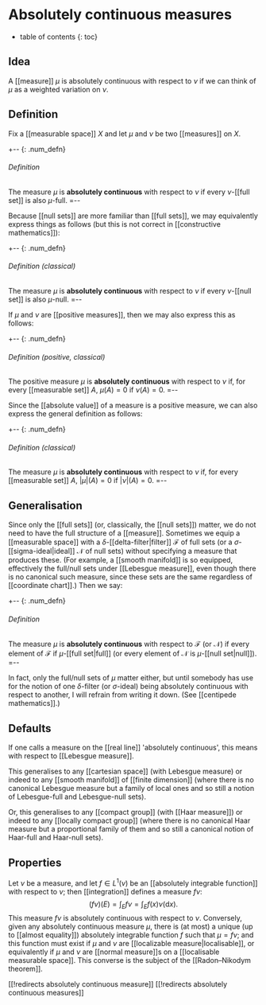 
# Absolutely continuous measures
* table of contents
{: toc}

## Idea

A [[measure]] $\mu$ is absolutely continuous with respect to $\nu$ if we can think of $\mu$ as a weighted variation on $\nu$.


## Definition

Fix a [[measurable space]] $X$ and let $\mu$ and $\nu$ be two [[measures]] on $X$.

+-- {: .num_defn}
###### Definition

The measure $\mu$ is __absolutely continuous__ with respect to $\nu$ if every $\nu$-[[full set]] is also $\mu$-full.
=--

Because [[null sets]] are more familiar than [[full sets]], we may equivalently express things as follows (but this is not correct in [[constructive mathematics]]):

+-- {: .num_defn}
###### Definition (classical)

The measure $\mu$ is __absolutely continuous__ with respect to $\nu$ if every $\nu$-[[null set]] is also $\mu$-null.
=--

If $\mu$ and $\nu$ are [[positive measures]], then we may also express this as follows:

+-- {: .num_defn}
###### Definition (positive, classical)

The positive measure $\mu$ is __absolutely continuous__ with respect to $\nu$ if, for every [[measurable set]] $A$, $\mu(A) = 0$ if $\nu(A) = 0$.
=--

Since the [[absolute value]] of a measure is a positive measure, we can also express the general definition as follows:

+-- {: .num_defn}
###### Definition (classical)

The measure $\mu$ is __absolutely continuous__ with respect to $\nu$ if, for every [[measurable set]] $A$, ${|\mu|}(A) = 0$ if ${|\nu|}(A) = 0$.
=--


## Generalisation

Since only the [[full sets]] (or, classically, the [[null sets]]) matter, we do not need to have the full structure of a [[measure]].  Sometimes we equip a [[measurable space]] with a $\delta$-[[delta-filter|filter]] $\mathcal{F}$ of full sets (or a $\sigma$-[[sigma-ideal|ideal]] $\mathcal{N}$ of null sets) without specifying a measure that produces these.  (For example, a [[smooth manifold]] is so equipped, effectively the full/null sets under [[Lebesgue measure]], even though there is no canonical such measure, since these sets are the same regardless of [[coordinate chart]].)  Then we say:

+-- {: .num_defn}
###### Definition

The measure $\mu$ is __absolutely continuous__ with respect to $\mathcal{F}$ (or $\mathcal{N}$) if every element of $\mathcal{F}$ if $\mu$-[[full set|full]] (or every element of $\mathcal{N}$ is $\mu$-[[null set|null]]).
=--

In fact, only the full/null sets of $\mu$ matter either, but until somebody has use for the notion of one $\delta$-filter (or $\sigma$-ideal) being absolutely continuous with respect to another, I will refrain from writing it down.  (See [[centipede mathematics]].)


## Defaults

If one calls a measure on the [[real line]] 'absolutely continuous', this means with respect to [[Lebesgue measure]].

This generalises to any [[cartesian space]] (with Lebesgue measure) or indeed to any [[smooth manifold]] of [[finite dimension]] (where there is no canonical Lebesgue measure but a family of local ones and so still a notion of Lebesgue-full and Lebesgue-null sets).

Or, this generalises to any [[compact group]] (with [[Haar measure]]) or indeed to any [[locally compact group]] (where there is no canonical Haar measure but a proportional family of them and so still a canonical notion of Haar-full and Haar-null sets).


## Properties

Let $\nu$ be a measure, and let $f \in L^1(\nu)$ be an [[absolutely integrable function]] with respect to $\nu$; then [[integration]] defines a measure $f \nu$:
$$ (f \nu)(E) = \int_E f \nu = \int_E f(x) \nu(\mathrm{d}x) .$$
This measure $f \nu$ is absolutely continuous with respect to $\nu$.  Conversely, given any absolutely continuous measure $\mu$, there is (at most) a unique (up to [[almost equality]]) absolutely integrable function $f$ such that $\mu = f \nu$; and this function must exist if $\mu$ and $\nu$ are [[localizable measure|localisable]], or equivalently if $\mu$ and $\nu$ are [[normal measure]]s on a [[localisable measurable space]].  This converse is the subject of the [[Radon–Nikodym theorem]].


[[!redirects absolutely continuous measure]]
[[!redirects absolutely continuous measures]]
